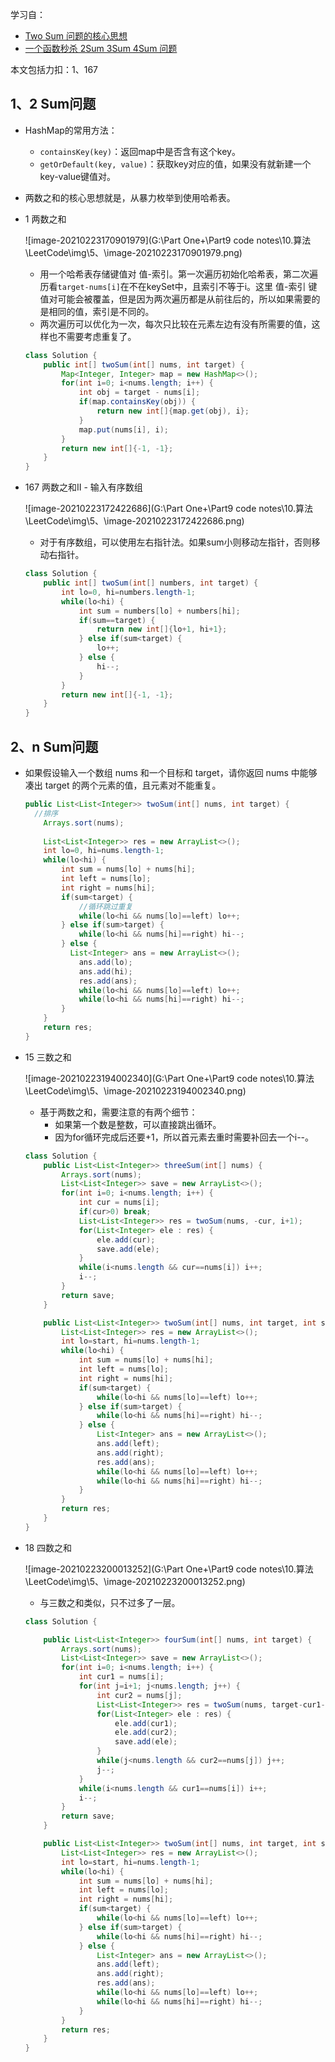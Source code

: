 学习自：

- [Two Sum 问题的核心思想](https://mp.weixin.qq.com/s?__biz=MzAxODQxMDM0Mw==&mid=2247484474&idx=1&sn=dfbadbe6e17d695a1907e2adcd9f0d3c&chksm=9bd7fa32aca0732406829a6d1de34b7e3144af239cc25e014f5349d73cea952d5f2b0473345a&scene=21#wechat_redirect)
- [一个函数秒杀 2Sum 3Sum 4Sum 问题](https://mp.weixin.qq.com/s?__biz=MzAxODQxMDM0Mw==&mid=2247485789&idx=1&sn=efc1167b85011c019e05d2c3db1039e6&chksm=9bd7f755aca07e43405baeac62c76b44d8438fe8a69ae77e87cbb5121e71b6ee46f4c626eb98&scene=21#wechat_redirect)



本文包括力扣：1、167

## 1、2 Sum问题

- HashMap的常用方法：

  - `containsKey(key)`：返回map中是否含有这个key。
  - `getOrDefault(key, value)`：获取key对应的值，如果没有就新建一个key-value键值对。

- 两数之和的核心思想就是，从暴力枚举到使用哈希表。

- 1 两数之和

  ![image-20210223170901979](G:\Part One+\Part9 code notes\10.算法\LeetCode\img\5、\image-20210223170901979.png)

  - 用一个哈希表存储键值对 值-索引。第一次遍历初始化哈希表，第二次遍历看`target-nums[i]`在不在keySet中，且索引不等于i。这里 值-索引 键值对可能会被覆盖，但是因为两次遍历都是从前往后的，所以如果需要的是相同的值，索引是不同的。
  - 两次遍历可以优化为一次，每次只比较在元素左边有没有所需要的值，这样也不需要考虑重复了。

  ```java
  class Solution {
      public int[] twoSum(int[] nums, int target) {
          Map<Integer, Integer> map = new HashMap<>();
          for(int i=0; i<nums.length; i++) {
              int obj = target - nums[i];
              if(map.containsKey(obj)) {
                  return new int[]{map.get(obj), i};
              }
              map.put(nums[i], i);
          }
          return new int[]{-1, -1};
      }
  }
  ```

- 167 两数之和Ⅱ - 输入有序数组

  ![image-20210223172422686](G:\Part One+\Part9 code notes\10.算法\LeetCode\img\5、\image-20210223172422686.png)

  - 对于有序数组，可以使用左右指针法。如果sum小则移动左指针，否则移动右指针。

  ```java
  class Solution {
      public int[] twoSum(int[] numbers, int target) {
          int lo=0, hi=numbers.length-1;
          while(lo<hi) {
              int sum = numbers[lo] + numbers[hi];
              if(sum==target) {
                  return new int[]{lo+1, hi+1};
              } else if(sum<target) {
                  lo++;
              } else {
                  hi--;
              }
          }
          return new int[]{-1, -1};
      }
  }
  ```



## 2、n Sum问题

- 如果假设输入一个数组 nums 和一个目标和 target，请你返回 nums 中能够凑出 target 的两个元素的值，且元素对不能重复。

  ```java
  public List<List<Integer>> twoSum(int[] nums, int target) {
  	//排序
      Arrays.sort(nums);
      
      List<List<Integer>> res = new ArrayList<>();
      int lo=0, hi=nums.length-1;
      while(lo<hi) {
          int sum = nums[lo] + nums[hi];
          int left = nums[lo];
          int right = nums[hi];
          if(sum<target) {
              //循环跳过重复
              while(lo<hi && nums[lo]==left) lo++;
          } else if(sum>target) {
              while(lo<hi && nums[hi]==right) hi--;
          } else {
          	List<Integer> ans = new ArrayList<>();
              ans.add(lo);
              ans.add(hi);
              res.add(ans);
              while(lo<hi && nums[lo]==left) lo++;
              while(lo<hi && nums[hi]==right) hi--;
          }
      }
      return res;
  }
  ```

- 15 三数之和

  ![image-20210223194002340](G:\Part One+\Part9 code notes\10.算法\LeetCode\img\5、\image-20210223194002340.png)

  - 基于两数之和，需要注意的有两个细节：
    - 如果第一个数是整数，可以直接跳出循环。
    - 因为for循环完成后还要+1，所以首元素去重时需要补回去一个i--。

  ```java
  class Solution {
      public List<List<Integer>> threeSum(int[] nums) {
          Arrays.sort(nums);
          List<List<Integer>> save = new ArrayList<>();
          for(int i=0; i<nums.length; i++) {
              int cur = nums[i];
              if(cur>0) break;
              List<List<Integer>> res = twoSum(nums, -cur, i+1);
              for(List<Integer> ele : res) {
                  ele.add(cur);
                  save.add(ele);
              }
              while(i<nums.length && cur==nums[i]) i++;
              i--;
          }
          return save;
      }
  
      public List<List<Integer>> twoSum(int[] nums, int target, int start) {
          List<List<Integer>> res = new ArrayList<>();
          int lo=start, hi=nums.length-1;
          while(lo<hi) {
              int sum = nums[lo] + nums[hi];
              int left = nums[lo];
              int right = nums[hi];
              if(sum<target) {
                  while(lo<hi && nums[lo]==left) lo++;
              } else if(sum>target) {
                  while(lo<hi && nums[hi]==right) hi--;
              } else {
                  List<Integer> ans = new ArrayList<>();
                  ans.add(left);
                  ans.add(right);
                  res.add(ans);
                  while(lo<hi && nums[lo]==left) lo++;
                  while(lo<hi && nums[hi]==right) hi--;
              }
          }
          return res;
      }    
  }
  ```

- 18 四数之和

  ![image-20210223200013252](G:\Part One+\Part9 code notes\10.算法\LeetCode\img\5、\image-20210223200013252.png)

  - 与三数之和类似，只不过多了一层。

  ```java
  class Solution {
  
      public List<List<Integer>> fourSum(int[] nums, int target) {
          Arrays.sort(nums);
          List<List<Integer>> save = new ArrayList<>();
          for(int i=0; i<nums.length; i++) {
              int cur1 = nums[i];
              for(int j=i+1; j<nums.length; j++) {
                  int cur2 = nums[j];
                  List<List<Integer>> res = twoSum(nums, target-cur1-cur2, j+1);
                  for(List<Integer> ele : res) {
                      ele.add(cur1);
                      ele.add(cur2);
                      save.add(ele);
                  }
                  while(j<nums.length && cur2==nums[j]) j++;
                  j--;
              }
              while(i<nums.length && cur1==nums[i]) i++;
              i--;
          }
          return save;
      }
  
      public List<List<Integer>> twoSum(int[] nums, int target, int start) {
          List<List<Integer>> res = new ArrayList<>();
          int lo=start, hi=nums.length-1;
          while(lo<hi) {
              int sum = nums[lo] + nums[hi];
              int left = nums[lo];
              int right = nums[hi];
              if(sum<target) {
                  while(lo<hi && nums[lo]==left) lo++;
              } else if(sum>target) {
                  while(lo<hi && nums[hi]==right) hi--;
              } else {
                  List<Integer> ans = new ArrayList<>();
                  ans.add(left);
                  ans.add(right);
                  res.add(ans);
                  while(lo<hi && nums[lo]==left) lo++;
                  while(lo<hi && nums[hi]==right) hi--;
              }
          }
          return res;
      }    
  }
  ```

  









